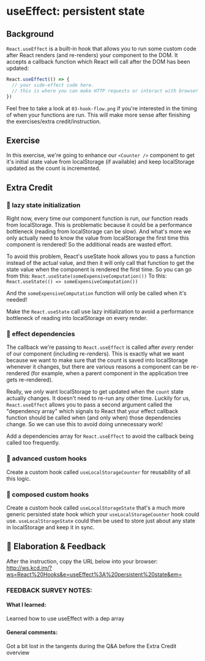 # useEffect: persistent state

## Background

`React.useEffect` is a built-in hook that allows you to run some custom code
after React renders (and re-renders) your component to the DOM. It accepts a
callback function which React will call after the DOM has been updated:

```javascript
React.useEffect(() => {
  // your side-effect code here.
  // this is where you can make HTTP requests or interact with browser APIs.
})
```

Feel free to take a look at `03-hook-flow.png` if you're interested in the
timing of when your functions are run. This will make more sense after finishing
the exercises/extra credit/instruction.

## Exercise

In this exercise, we're going to enhance our `<Counter />` component to get it's
initial state value from localStorage (if available) and keep localStorage
updated as the count is incremented.

## Extra Credit

### 💯 lazy state initialization

Right now, every time our component function is run, our function reads from
localStorage. This is problematic because it could be a performance bottleneck
(reading from localStorage can be slow). And what's more we only actually need
to know the value from localStorage the first time this component is rendered!
So the additional reads are wasted effort.

To avoid this problem, React's useState hook allows you to pass a function
instead of the actual value, and then it will only call that function to get the
state value when the component is rendered the first time. So you can go from
this: `React.useState(someExpensiveComputation())` To this:
`React.useState(() => someExpensiveComputation())`

And the `someExpensiveComputation` function will only be called when it's
needed!

Make the `React.useState` call use lazy initialization to avoid a performance
bottleneck of reading into localStorage on every render.

### 💯 effect dependencies

The callback we're passing to `React.useEffect` is called after _every_ render
of our component (including re-renders). This is exactly what we want because we
want to make sure that the count is saved into localStorage whenever it changes,
but there are various reasons a component can be re-rendered (for example, when
a parent component in the application tree gets re-rendered).

Really, we _only_ want localStorage to get updated when the `count` state
actually changes. It doesn't need to re-run any other time. Luckily for us,
`React.useEffect` allows you to pass a second argument called the "dependency
array" which signals to React that your effect callback function should be
called when (and only when) those dependencies change. So we can use this to
avoid doing unnecessary work!

Add a dependencies array for `React.useEffect` to avoid the callback being
called too frequently.

### 💯 advanced custom hooks

Create a custom hook called `useLocalStorageCounter` for reusability of all this
logic.

### 💯 composed custom hooks

Create a custom hook called `useLocalStorageState` that's a much more generic
persisted state hook which your `useLocalStorageCounter` hook could use.
`useLocalStorageState` could then be used to store just about any state in
localStorage and keep it in sync.

## 🦉 Elaboration & Feedback

After the instruction, copy the URL below into your browser:
http://ws.kcd.im/?ws=React%20Hooks&e=useEffect%3A%20persistent%20state&em=



### FEEDBACK SURVEY NOTES:
#### What I learned:
Learned how to use useEffect with a dep array

#### General comments:
Got a bit lost in the tangents during the Q&A before the Extra Credit overview
